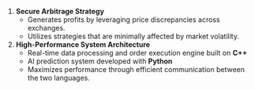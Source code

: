 1. **Secure Arbitrage Strategy**
    - Generates profits by leveraging price discrepancies across exchanges.
    - Utilizes strategies that are minimally affected by market volatility.
2. **High-Performance System Architecture**
    - Real-time data processing and order execution engine built on **C++**
    - AI prediction system developed with **Python**
    - Maximizes performance through efficient communication between the two languages.